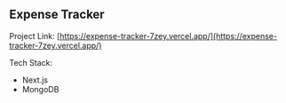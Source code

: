 ## Expense Tracker

Project Link: [https://expense-tracker-7zey.vercel.app/](https://expense-tracker-7zey.vercel.app/)

Tech Stack:
- Next.js
- MongoDB
